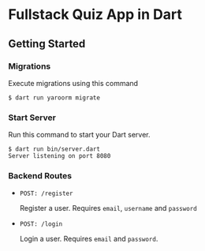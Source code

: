 # Fullstack Quiz App in Dart

## Getting Started

### Migrations

Execute migrations using this command

```
$ dart run yaroorm migrate
```

### Start Server

Run this command to start your Dart server.

```
$ dart run bin/server.dart
Server listening on port 8080
```

### Backend Routes

- `POST: /register`

  Register a user. Requires `email`, `username` and `password`

- `POST: /login`

  Login a user. Requires `email` and `password`.
